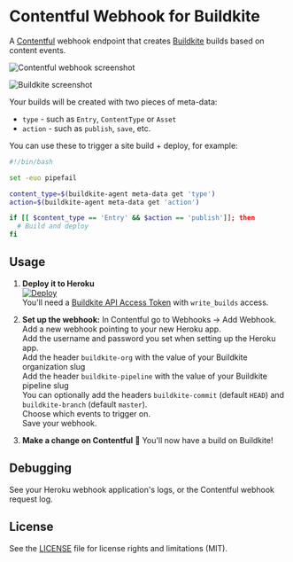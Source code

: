 # Contentful Webhook for Buildkite

A [Contentful](https://contentful.com/) webhook endpoint that creates [Buildkite](https://buildkite.com/) builds based on content events.

![Contentful webhook screenshot](http://i.imgur.com/JpE4RZT.png)

![Buildkite screenshot](http://i.imgur.com/kkdSw7u.png)

Your builds will be created with two pieces of meta-data:

* `type` - such as `Entry`, `ContentType` or `Asset`
* `action` - such as `publish`, `save`, etc.

You can use these to trigger a site build + deploy, for example:

```bash
#!/bin/bash

set -euo pipefail

content_type=$(buildkite-agent meta-data get 'type')
action=$(buildkite-agent meta-data get 'action')

if [[ $content_type == 'Entry' && $action == 'publish']]; then
  # Build and deploy
fi
```

## Usage

1. **Deploy it to Heroku** <br>[![Deploy](https://www.herokucdn.com/deploy/button.svg)](https://heroku.com/deploy)<br>You'll need a [Buildkite API Access Token](https://buildkite.com/user/api-access-tokens) with `write_builds` access.

2. **Set up the webhook:** In Contentful go to Webhooks → Add Webhook.<br>Add a new webhook pointing to your new Heroku app.<br>Add the username and password you set when setting up the Heroku app.<br>Add the header `buildkite-org` with the value of your Buildkite organization slug<br>Add the header `buildkite-pipeline` with the value of your Buildkite pipeline slug<br>You can optionally add the headers `buildkite-commit` (default `HEAD`) and `buildkite-branch` (default `master`).<br>Choose which events to trigger on.<br>Save your webhook.

4. **Make a change on Contentful** :tada: You'll now have a build on Buildkite!

## Debugging

See your Heroku webhook application's logs, or the Contentful webhook request log.

## License

See the [LICENSE](LICENSE.md) file for license rights and limitations (MIT).
